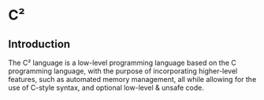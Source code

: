 # C²
## Introduction
The C² language is a low-level programming language based on the C programming language, with the purpose of incorporating higher-level features, such as automated memory management, all while allowing for the use of C-style syntax, and optional low-level & unsafe code.